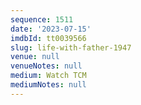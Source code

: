 ```yaml
---
sequence: 1511
date: '2023-07-15'
imdbId: tt0039566
slug: life-with-father-1947
venue: null
venueNotes: null
medium: Watch TCM
mediumNotes: null
---
```


